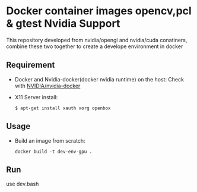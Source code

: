 # Docker container images opencv,pcl & gtest Nvidia Support
This repository developed from nvidia/opengl and nvidia/cuda conatiners, combine these two together to 
create a develope environment in docker


## Requirement
* Docker and Nvidia-docker(docker nvidia runtime) on the host: Check with [NVIDIA/nvidia-docker](https://github.com/NVIDIA/nvidia-docker)
* X11 Server install:

      $ apt-get install xauth xorg openbox

## Usage

- Build an image from scratch:

      docker build -t dev-env-gpu .

## Run
use dev.bash


